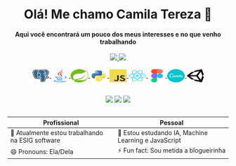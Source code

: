 <h1 align="center"> Olá! Me chamo Camila Tereza 👋 </h1> 
<h4 align="center"> Aqui você encontrará um pouco dos meus interesses e no que venho trabalhando </h4>

<div align="center">
  <a href="https://github.com/camilatereza">
  <img height="150em" src="https://github-readme-stats.vercel.app/api?username=camilatereza&show_icons=true&theme=dracula&include_all_commits=true&count_private=true"/>
  <img height="150em" src="https://github-readme-stats.vercel.app/api/top-langs/?username=camilatereza&layout=compact&langs_count=7&theme=dracula"/>
</div>
  
<div align="center" style="display: inline_block"><br>
  <img align="center" alt="Camila-Postgresql" height="30" width="40" src="https://raw.githubusercontent.com/devicons/devicon/master/icons/postgresql/postgresql-original.svg">
  <img align="center" alt="Camila-Java" height="30" width="40" src="https://raw.githubusercontent.com/devicons/devicon/master/icons/java/java-original.svg">
  <img align="center" alt="Camila-Spring" height="30" width="40" src="https://raw.githubusercontent.com/devicons/devicon/master/icons/spring/spring-original.svg">
  <img align="center" alt="Camila-Python" height="30" width="40" src="https://raw.githubusercontent.com/devicons/devicon/master/icons/python/python-original.svg">
  <img align="center" alt="Camila-JS" height="30" width="40" src="https://raw.githubusercontent.com/devicons/devicon/master/icons/javascript/javascript-original.svg">
  <img align="center" alt="Camila-React" height="30" width="40" src="https://raw.githubusercontent.com/devicons/devicon/master/icons/react/react-original.svg">
  <img align="center" alt="Camila-Figma" height="30" width="40" src="https://raw.githubusercontent.com/devicons/devicon/master/icons/figma/figma-original.svg">
  <img align="center" alt="Camila-Canva" height="30" width="40" src="https://raw.githubusercontent.com/devicons/devicon/master/icons/canva/canva-original.svg">
  <img align="center" alt="Camila-Unity" height="30" width="40" src="https://raw.githubusercontent.com/devicons/devicon/master/icons/unity/unity-original.svg">
</div>
  
  ##
 
<div align="center"> 
  <a href="https://instagram.com/camilatereza1" target="_blank"><img src="https://img.shields.io/badge/-Instagram-%23E4405F?style=for-the-badge&logo=instagram&logoColor=white" target="_blank"></a>
  <a href = "mailto:camila.tereza@dcx.ufpb.br"><img src="https://img.shields.io/badge/Gmail-D14836?style=for-the-badge&logo=gmail&logoColor=white" target="_blank"></a>
  <a href="https://www.linkedin.com/in/camila-tereza-b97673181" target="_blank"><img src="https://img.shields.io/badge/-LinkedIn-%230077B5?style=for-the-badge&logo=linkedin&logoColor=white" target="_blank"></a>
  
  <!--![Snake animation](https://github.com/camilatereza/camilatereza/blob/output/github-contribution-grid-snake.svg)-->
</div>
  
  ##
  
<table align="center">
  <thead> 
    <th> Profissional </th>
    <th> Pessoal </th>
  </thead>
  <tbody> 
    <tr> 
      <td> 🔭 Atualmente estou trabalhando na ESIG software </td>
      <td> 🌱 Estou estudando IA, Machine Learning e JavaScript </td>
    </tr>
    <tr> 
      <td> 😄 Pronouns: Ela/Dela </td>
      <td> ⚡ Fun fact: Sou metida a blogueirinha </td>
    </tr>
  </tbody>
</table>

<!--

Here are some ideas to get you started:
- 👯 I’m looking to collaborate on ...
- 🤔 I’m looking for help with ...
- 💬 Ask me about ...
- 📫 How to reach me: ...
-->
